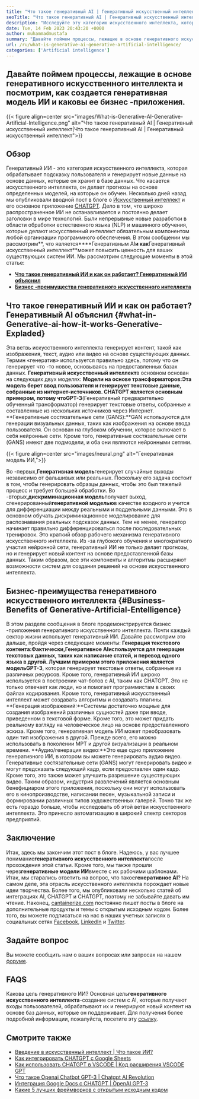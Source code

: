 ```yaml
---
title: "Что такое генеративный AI | Генеративный искусственный интеллект" 
seoTitle: "Что такое генеративный AI | Генеративный искусственный интеллект" 
description: "Исследуйте эту категорию искусственного интеллекта, которая генерирует уникальный контент. Давайте начнем статью и постараемся получить ответ, что является генеративным ИИ?" 
date: Tue, 14 Feb 2023 20:43:20 +0000
author: muhammadmustafa
summary: "Давайте поймем процессы, лежащие в основе генеративного искусственного интеллекта и посмотрим, как создается генеративная модель ИИ и каковы ее бизнес -приложения." 
url: /ru/what-is-generative-ai-generative-artificial-intelligence/
categories: ['Artificial intelligence']
---
```


## Давайте поймем процессы, лежащие в основе генеративного искусственного интеллекта и посмотрим, как создается генеративная модель ИИ и каковы ее бизнес -приложения.

{{< figure align=center src="images/What-is-Generative-AI-Generative-Artificial-Intelligence.png" alt="Что такое генеративный AI | Генеративный искусственный интеллект|Что такое генеративный AI | Генеративный искусственный интеллект">}}


## Обзор
Генеративный ИИ - это категория искусственного интеллекта, которая обрабатывает подсказку пользователя и генерирует новые данные на основе данных, которые он хранит в базе данных. Что касается искусственного интеллекта, он делает прогнозы на основе определенных моделей, на которые он обучен. Несколько дней назад мы опубликовали вводной пост в блоге о [Искусственный интеллект][1] и его основное приложение [CHATGPT][2]. Дело в том, что широко распространенное ИИ не останавливается и постоянно делает заголовки в мире технологий. Были непрерывные новые разработки в области обработки естественного языка (NLP) и машинного обучения, которые делают искусственный интеллект обязательным компонентом любой организации программного обеспечения. В этом сообщении мы рассмотрим**, что является****Генеративным AI**и как**Генеративный искусственный интеллект**может повысить ценность для ваших существующих систем ИИ.
Мы рассмотрим следующие моменты в этой статье:
* [**Что такое генеративный ИИ и как он работает? Генеративный ИИ объяснил**][3]
* [**Бизнес -преимущества генеративного искусственного интеллекта**][4]

## Что такое генеративный ИИ и как он работает? Генеративный AI объяснил   {#what-in-Generative-ai-how-it-works-Generative-Expladed}
Эта ветвь искусственного интеллекта генерирует контент, такой как изображения, текст, аудио или видео на основе существующих данных. Термин «генератив» используется правильно здесь, потому что он генерирует что -то новое, основываясь на предоставленных базах данных.
**Генеративный искусственный интеллект**в основном основан на следующих двух моделях:
**Модели на основе трансформаторов:**Эта модель берет ввод пользователя и генерирует текстовые данные, собранные из интернет-источников. CHATGPT является основным примером, потому что**GPT-3**(Генеративный предварительно обученный трансформатор) генерирует текстовые ответы, собранные и составленные из нескольких источников через Интернет.
**Генеративные состязательные сети (GANS):**GAN используются для генерации визуальных данных, таких как изображения на основе ввода пользователя. Он основан на глубоком обучении, которое включает в себя нейронные сети. Кроме того, генеративные состязательные сети (GANS) имеют две подмодели, и оба они являются нейронными сетями.

{{< figure align=center src="images/neural.png" alt="Генеративная модель ИИ,">}}

Во -первых,**Генеративная модель**генерирует случайные выходы независимо от фальшивых или реальных. Поскольку его задача состоит в том, чтобы генерировать образцы данных, чтобы это был тяжелый процесс и требует большей обработки. Во -вторых,**дискриминационная модель**получает выход, сгенерированный**генеративной моделью**в качестве входного и учится для дифференциации между реальными и поддельными данными. Это в основном обучать дискриминационное моделирование для распознавания реальных подсказок данных. Тем не менее, генератор начинает правильно дифференцироваться после последовательных тренировок.
Это краткий обзор рабочего механизма генеративного искусственного интеллекта. Из -за глубокого обучения и многократного участия нейронной сети, генеративный ИИ не только делает прогнозы, но и генерирует новый контент на основе предоставленной базы данных. Таким образом, все эти компоненты и алгоритмы расширяют возможности систем для создания решений на основе искусственного интеллекта.

## Бизнес-преимущества генеративного искусственного интеллекта   {#Business-Benefits of Generative-Artificial-Entelligence}
В этом разделе сообщения в блоге продемонстрируется бизнес -приложения генеративного искусственного интеллекта. Почти каждый сектор жизни использует генеративный ИИ. Давайте рассмотрим это дальше, пройдя через следующие моменты:
**Генерация текстового контента:**Фактически,**Генеративное AI**используется для генерации текстовых данных, таких как написание статей, и перевод одного языка в другой. Лучшим примером этого приложения является модель**GPT-3**, которая генерирует текстовые ответы, собранные из различных ресурсов. Кроме того, генеративный ИИ широко используется в построении чат-ботов с AI, таким как CHATGPT. Это не только отвечает как люди, но и помогает программистам в своих файлах кодирования. Кроме того, генеративный искусственный интеллект может создавать алгоритмы и создавать плагины.
**Генерация изображений:**Системы достаточно мощные для создания изображений различных сущностей даже при вводе, приведенном в текстовой форме. Кроме того, это может придать реальному взгляду на человеческое лицо на основе предоставленного эскиза. Кроме того, генеративная модель ИИ может преобразовать один тип изображения в другой. Прежде всего, его можно использовать в поколении МРТ и другой визуализации в реальном времени.
**Аудио/генерация видео:**Это еще одно приложение генеративного ИИ, в котором вы можете генерировать аудио видео. Генеративные состязательные сети (GANS) могут генерировать видео и могут предсказать следующий кадр, если предоставлен один кадр. Кроме того, это также может улучшить разрешение существующих видео. Таким образом, индустрия развлечений является основным бенефициаром этого приложения, поскольку они могут использовать его в кинопроизводстве, написании песен, музыкальной записи и формировании различных типов художественных галерей.
Точно так же есть гораздо больше, чтобы исследовать об этой ветви искусственного интеллекта. Это принесло автоматизацию в широкий спектр секторов предприятий.

## Заключение
Итак, здесь мы закончим этот пост в блоге. Надеюсь, у вас лучшее понимание**генеративного искусственного интеллекта**после прохождения этой статьи. Кроме того, мы также прошли через**генеративные модели ИИ**вместе с их рабочими шаблонами. Итак, мы старались ответить на вопрос, что такое**генеративное AI**? На самом деле, эта отрасль искусственного интеллекта порождает новые идеи творчества. Более того, мы опубликовали несколько статей об интеграциях AI, CHATGPT и CHATGPT, поэтому не забывайте давать им чтение.
Наконец, [cantainerize.com][5] постоянно пишет посты в блоге на дополнительные продукты и темы с открытым исходным кодом. Более того, вы можете подписаться на нас в наших учетных записях в социальных сетях [Facebook][6], [LinkedIn][7] и [Twitter][8].

## Задайте вопрос
Вы можете сообщить нам о ваших вопросах или запросах на нашем [форуме][9].

## FAQS
Какова цель генеративного ИИ?
Основная цель**генеративного искусственного интеллекта**-создание систем с AI, которые получают входы пользователей, обрабатывают их и генерируют новый контент на основе баз данных, которые он поддерживает. Для получения более подробной информации, пожалуйста, посетите эту [ссылку][3].

## Смотрите также
  * [Введение в искусственный интеллект | Что такое ИИ?][1]
  * [Как интегрировать CHATGPT с Google Sheets][10]
  * [Как использовать CHATGPT в VSCODE | Код расширения VSCODE GPT][11]
  * [Что такое Openai Chatbot GPT-3 | Chatgpt AI Revolution][2]
  * [Интеграция Google Docs с CHATGPT | OpenAI GPT-3][12]
  * [Какие 5 лучших фреймворков с открытым исходным кодом][13]

  
[1]: https://blog.containerize.com/artificial-intelligence/an-introduction-to-artificial-intelligence-what-is-ai/
[2]: https://blog.containerize.com/artificial-intelligence/what-is-openai-chatbot-gpt-3-chatgpt-an-ai-revolution/
[3]: #What-is-Generative-AI-how-it-works-Generative-AI-explained
[4]: #Business-benefits-of-Generative-Artificial-Intelligence
[5]: https://www.containerize.com/
[6]: https://web.facebook.com/containerize
[7]: https://www.linkedin.com/company/containerize/
[8]: https://twitter.com/containerize_co
[9]: https://forum.containerize.com/
[10]: https://blog.containerize.com/artificial-intelligence/integrate-chatgpt-with-google-sheets/
[11]: https://blog.containerize.com/artificial-intelligence/how-to-use-chatgpt-in-vscode-the-vscode-extension-codegpt/
[12]: https://blog.containerize.com/artificial-intelligence/google-docs-integration-with-chatgpt/
[13]: https://blog.containerize.com/artificial-intelligence/top-5-open-source-ai-frameworks/

